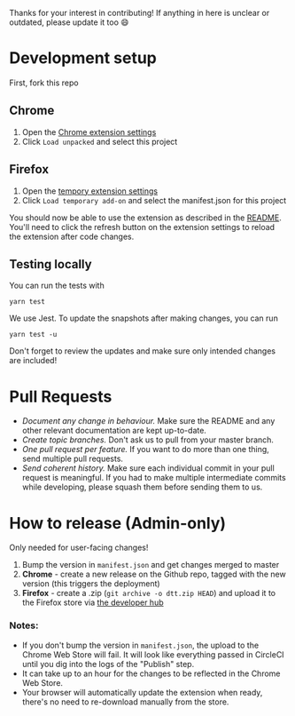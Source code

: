 Thanks for your interest in contributing! If anything in here is unclear or outdated, please update it too 😄

# Development setup

First, fork this repo

## Chrome

1. Open the [Chrome extension settings](chrome://extensions/)
1. Click `Load unpacked` and select this project

## Firefox

1. Open the [tempory extension settings](about:debugging#/runtime/this-firefox)
1. Click `Load temporary add-on` and select the manifest.json for this project

You should now be able to use the extension as described in the [README](README.md). You'll need to click the refresh button on the extension settings to reload the extension after code changes.

## Testing locally

You can run the tests with

```
yarn test
```

We use Jest. To update the snapshots after making changes, you can run

```
yarn test -u
```

Don't forget to review the updates and make sure only intended changes are included!

# Pull Requests

- _Document any change in behaviour._ Make sure the README and any other relevant documentation are kept up-to-date.
- _Create topic branches._ Don't ask us to pull from your master branch.
- _One pull request per feature._ If you want to do more than one thing, send multiple pull requests.
- _Send coherent history._ Make sure each individual commit in your pull request is meaningful. If you had to make multiple intermediate commits while developing, please squash them before sending them to us.

# How to release (Admin-only)

Only needed for user-facing changes!

1. Bump the version in `manifest.json` and get changes merged to master
1. **Chrome** - create a new release on the Github repo, tagged with the new version (this triggers the deployment)
1. **Firefox** - create a .zip (`git archive -o dtt.zip HEAD`) and upload it to the Firefox store via [the developer hub](https://addons.mozilla.org/en-US/developers/addons)

### Notes:

- If you don't bump the version in `manifest.json`, the upload to the Chrome Web Store will fail. It will look like everything passed in CircleCI until you dig into the logs of the "Publish" step.
- It can take up to an hour for the changes to be reflected in the Chrome Web Store.
- Your browser will automatically update the extension when ready, there's no need to re-download manually from the store.
